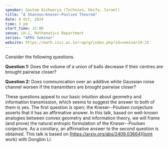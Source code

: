 ```yaml
---
speaker: Gautam Aishwarya (Technion, Haifa, Israel)
title: "A Shannon–Kneser–Poulsen Theorem"
date: 8 Oct, 2024
time: 3 pm
start_time: 15:00
venue: LH-1, Mathematics Department
series: "APRG Seminar"
website: https://math.iisc.ac.in/~aprg/index.php?id=seminar24-25
---
```


Consider the following questions.

**Question 1:** Does the volume of a union of balls decrease if their centres are brought pairwise closer?

**Question 2:** Does communication over an additive white Gaussian noise channel worsen if the transmitters are brought pairwise closer?

These questions appeal to our basic intuition about geometry and information transmission, which seems to suggest the answer to both of them is yes.
The first question is open; the Kneser--Poulsen conjecture asserts that it has an affirmative answer. In this talk, based on well-known analogies between
convex geometry and information theory, we will frame (and prove) the natural entropic formulation of the Kneser--Poulsen conjecture. As a corollary, an
affirmative answer to the second question is obtained. This talk is based on [https://arxiv.org/abs/2409.03664](joint work) with Dongbin Li. 

